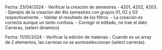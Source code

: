 Fecha: 23/04/2024
    - Verificar la creación de semestres
        - 4201, 4202, 4203.
        - Ejemplo de la creacion del 4to semestres con grupos 01, 02 y 03 respectivamente.
        - Validar el resultado de los filtros.
        - La creación es correcta aunque un tanto confusa.
        - Corregir el editado, no trae el dato Carreras, (select dinamico)

Fecha: 11/05/2024
    - Verificar la edición de materias
        - Cuando es un array de 2 elementos, las carreras no se auntoseleccionan (select carreras).